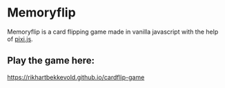 # Memoryflip

Memoryflip is a card flipping game made in vanilla javascript  with the help of [pixi.js](http://www.pixijs.com/).

## Play the game here: ##
https://rikhartbekkevold.github.io/cardflip-game
